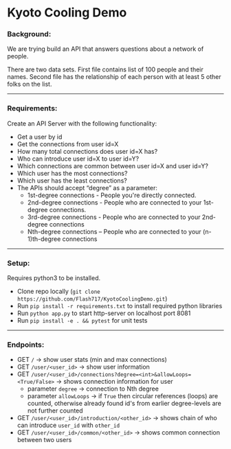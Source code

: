 # Kyoto Cooling Demo

### Background:

We are trying build an API that answers questions about a network of people.

There are two data sets. First file contains list of 100 people and their names. Second file has the relationship of each person with at least 5 other folks on the list.

---  

### Requirements:

Create an API Server with the following functionality:  
- Get a user by id  
- Get the connections from user id=X  
- How many total connections  does user id=X has?  
- Who can introduce user id=X to user id=Y?  
- Which connections are common between user id=X and user id=Y?  
- Which user has the most connections?  
- Which user has the least connections?  
- The APIs should accept “degree” as a parameter:   
    - 1st-degree connections - People you're directly connected.  
    - 2nd-degree connections - People who are connected to your 1st-degree connections.  
    - 3rd-degree connections - People who are connected to your 2nd-degree connections  
    - Nth-degree connections – People who are connected to your (n-1)th-degree connections  

---

### Setup:
Requires python3 to be installed.
- Clone repo locally (`git clone https://github.com/Flash717/KyotoCoolingDemo.git`)
- Run `pip install -r requirements.txt` to install required python libraries
- Run `python app.py` to start http-server on localhost port 8081
- Run `pip install -e . && pytest` for unit tests

---

### Endpoints:
- GET `/` -> show user stats (min and max connections)
- GET `/user/<user_id>` -> show user information
- GET `/user/<user_id>/connections?degree=<int>&allowLoops=<True/False>` -> shows connection information for user
    - parameter `degree` -> connection to Nth degree
    - parameter `allowLoops` -> if `True` then circular references (loops) are counted, otherwise already found id's from earlier degree-levels are not further counted
- GET `/user/<user_id>/introduction/<other_id>` -> shows chain of who can introduce `user_id` with `other_id`
- GET `/user/<user_id>/common/<other_id>` -> shows common connection between two users